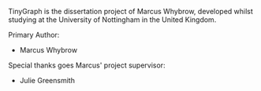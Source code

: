 TinyGraph is the dissertation project of Marcus Whybrow, developed whilst 
studying at the University of Nottingham in the United Kingdom.

Primary Author:

* Marcus Whybrow

Special thanks goes Marcus' project supervisor:

* Julie Greensmith